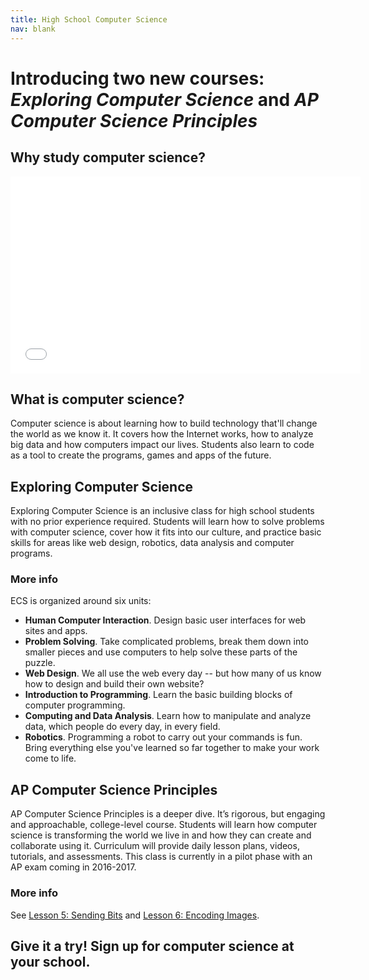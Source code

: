 ```yaml
---
title: High School Computer Science
nav: blank
---
```

# Introducing two new courses: *Exploring Computer Science* and *AP Computer Science Principles*

## Why study computer science?
<iframe width="560" height="315" src="//www.youtube.com/embed/nKIu9yen5nc" frameborder="0" allowfullscreen></iframe>

## What is computer science?
Computer science is about learning how to build technology that'll change the world as we know it. It covers how the Internet works, how to analyze big data and how computers impact our lives. Students also learn to code as a tool to create the programs, games and apps of the future.

## Exploring Computer Science
Exploring Computer Science is an inclusive class for high school students with no prior experience required. Students will learn how to solve problems with computer science, cover how it fits into our culture, and practice basic skills for areas like web design, robotics, data analysis and computer programs.

### More info
ECS is organized around six units:

- **Human Computer Interaction**. Design basic user interfaces for web sites and apps.
- **Problem Solving**. Take complicated problems, break them down into smaller pieces and use computers to help solve these parts of the puzzle.
- **Web Design**. We all use the web every day -- but how many of us know how to design and build their own website?
- **Introduction to Programming**. Learn the basic building blocks of computer programming.
- **Computing and Data Analysis**. Learn how to manipulate and analyze data, which people do every day, in every field.
- **Robotics**. Programming a robot to carry out your commands is fun. Bring everything else you've learned so far together to make your work come to life. 

## AP Computer Science Principles
AP Computer Science Principles is a deeper dive. It’s rigorous, but engaging and approachable, college-level course. Students will learn how computer science is transforming the world we live in and how they can create and collaborate using it. Curriculum will provide daily lesson plans, videos, tutorials, and assessments. This class is currently in a pilot phase with an AP exam coming in 2016-2017.

### More info
See [Lesson 5: Sending Bits](/files/CSPUnit1Lesson5.pdf) and [Lesson 6: Encoding Images](/files/CSPUnit1Lesson6.pdf).

## Give it a try! Sign up for computer science at your school. 